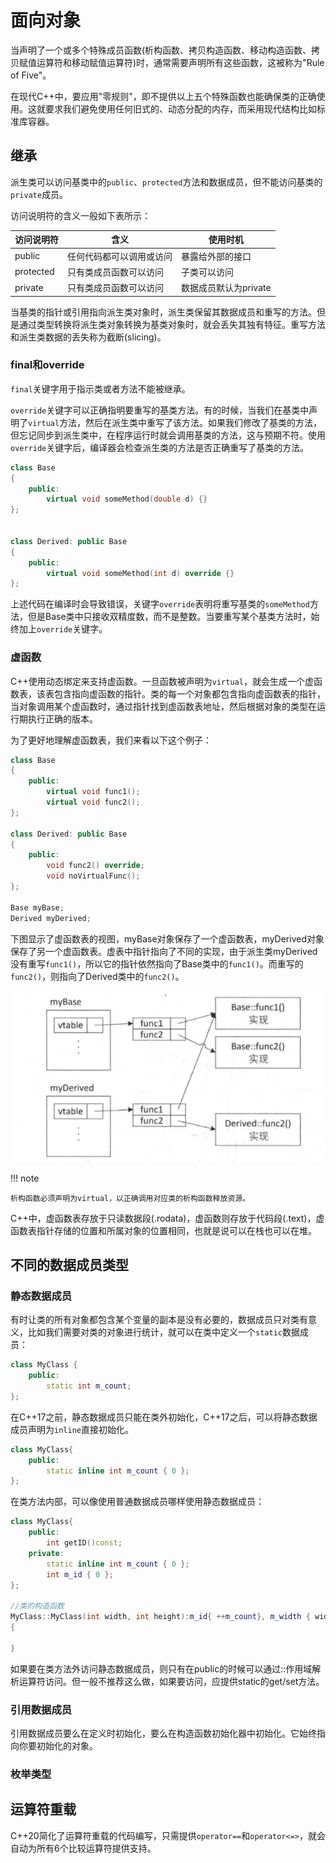 # 面向对象

当声明了一个或多个特殊成员函数(析构函数、拷贝构造函数、移动构造函数、拷贝赋值运算符和移动赋值运算符)时，通常需要声明所有这些函数，这被称为"Rule of Five"。

在现代C++中，要应用"零规则"，即不提供以上五个特殊函数也能确保类的正确使用。这就要求我们避免使用任何旧式的、动态分配的内存，而采用现代结构比如标准库容器。

## 继承

派生类可以访问基类中的`public`、`protected`方法和数据成员，但不能访问基类的`private`成员。

访问说明符的含义一般如下表所示：

| 访问说明符 | 含义 | 使用时机 |
| ----- | ----- | ----- |
| public | 任何代码都可以调用或访问 |暴露给外部的接口 |
| protected | 只有类成员函数可以访问 |子类可以访问 |
| private | 只有类成员函数可以访问 | 数据成员默认为private |

当基类的指针或引用指向派生类对象时，派生类保留其数据成员和重写的方法。但是通过类型转换将派生类对象转换为基类对象时，就会丢失其独有特征。重写方法和派生类数据的丢失称为截断(slicing)。

### final和override

`final`关键字用于指示类或者方法不能被继承。

`override`关键字可以正确指明要重写的基类方法。有的时候，当我们在基类中声明了`virtual`方法，然后在派生类中重写了该方法。如果我们修改了基类的方法，但忘记同步到派生类中，在程序运行时就会调用基类的方法，这与预期不符。使用`override`关键字后，编译器会检查派生类的方法是否正确重写了基类的方法。

```CPP
class Base 
{
    public:
        virtual void someMethod(double d) {}
};


class Derived: public Base 
{
    public:
        virtual void someMethod(int d) override {}
};
```

上述代码在编译时会导致错误，关键字`override`表明将重写基类的`someMethod`方法，但是Base类中只接收双精度数，而不是整数。当要重写某个基类方法时，始终加上`override`关键字。


### 虚函数

C++使用动态绑定来支持虚函数。一旦函数被声明为`virtual`，就会生成一个虚函数表，该表包含指向虚函数的指针。类的每一个对象都包含指向虚函数表的指针，当对象调用某个虚函数时，通过指针找到虚函数表地址，然后根据对象的类型在运行期执行正确的版本。

为了更好地理解虚函数表，我们来看以下这个例子：

```CPP
class Base
{
    public:
        virtual void func1();
        virtual void func2();
};

class Derived: public Base
{
    public:
        void func2() override;
        void noVirtualFunc();
};

Base myBase;
Derived myDerived;
```

下图显示了虚函数表的视图，myBase对象保存了一个虚函数表，myDerived对象保存了另一个虚函数表。虚表中指针指向了不同的实现，由于派生类myDerived没有重写`func1()`，所以它的指针依然指向了Base类中的`func1()`。而重写的`func2()`，则指向了Derived类中的`func2()`。

![虚函数表](../../images/pl/cpp/vtable.png)

!!! note

    析构函数必须声明为virtual，以正确调用对应类的析构函数释放资源。

C++中，虚函数表存放于只读数据段(.rodata)，虚函数则存放于代码段(.text)，虚函数表指针存储的位置和所属对象的位置相同，也就是说可以在栈也可以在堆。


## 不同的数据成员类型

### 静态数据成员

有时让类的所有对象都包含某个变量的副本是没有必要的，数据成员只对类有意义，比如我们需要对类的对象进行统计，就可以在类中定义一个`static`数据成员：

```CPP
class MyClass {
    public:
        static int m_count;
};
```

在C++17之前，静态数据成员只能在类外初始化，C++17之后，可以将静态数据成员声明为`inline`直接初始化。

```CPP
class MyClass{
    public:
        static inline int m_count { 0 };
};
```

在类方法内部，可以像使用普通数据成员哪样使用静态数据成员：

```CPP
class MyClass{
    public:
        int getID()const;
    private:
        static inline int m_count { 0 };
        int m_id { 0 };
};

//类的构造函数
MyClass::MyClass(int width, int height):m_id{ ++m_count}, m_width { width }, m_height{ height }
{
    
}
```

如果要在类方法外访问静态数据成员，则只有在public的时候可以通过::作用域解析运算符访问。但一般不推荐这么做，如果要访问，应提供static的get/set方法。

### 引用数据成员

引用数据成员要么在定义时初始化，要么在构造函数初始化器中初始化。它始终指向你要初始化的对象。

### 枚举类型

## 运算符重载

C++20简化了运算符重载的代码编写，只需提供`operator==`和`operator<=>`，就会自动为所有6个比较运算符提供支持。


